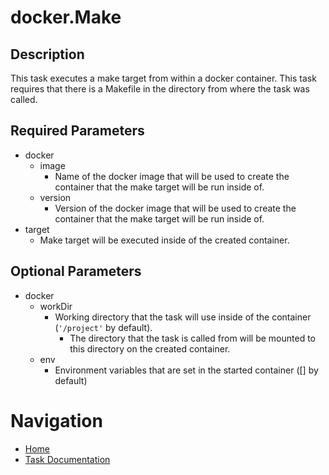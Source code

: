 # docker.Make

## Description
This task executes a make target from within a docker container. This task requires that there is a Makefile in the directory from where the task was called.

## Required Parameters

* docker
  * image
    * Name of the docker image that will be used to create the container that the make target will be run inside of.
  * version
    * Version of the docker image that will be used to create the container that the make target will be run inside of.
* target
  * Make target will be executed inside of the created container.

## Optional Parameters
* docker
  * workDir
    * Working directory that the task will use inside of the container (`'/project'` by default).
      * The directory that the task is called from will be mounted to this directory on the created container.
  * env
    * Environment variables that are set in the started container ([] by default)
# Navigation
* [Home](../../README.md)
* [Task Documentation](README.md)
